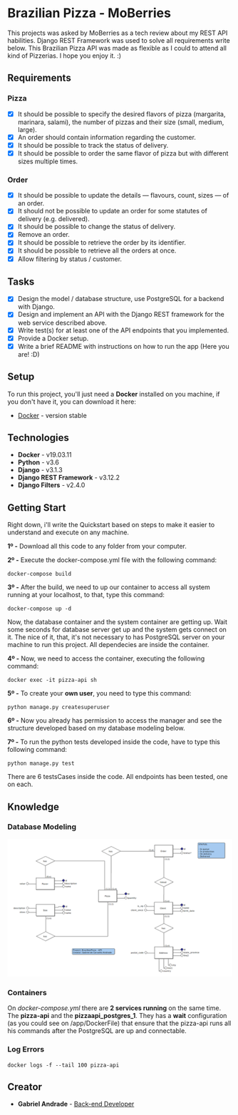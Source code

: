 # Brazilian Pizza - MoBerries

This projects was asked by MoBerries as a tech review about my REST API habilities. Django REST Framework was used to solve all requirements write below. This Brazilian Pizza API was made as flexible as I could to attend all kind of Pizzerias. I hope you enjoy it. :)
## Requirements

### Pizza

- [x] It should be possible to specify the desired flavors of pizza (margarita, marinara, salami), the number of pizzas and their size (small, medium, large).
- [x] An order should contain information regarding the customer.
- [x] It should be possible to track the status of delivery.
- [x] It should be possible to order the same flavor of pizza but with different sizes multiple times.

### Order

- [x] It should be possible to update the details — flavours, count, sizes — of an order.
- [x] It should not be possible to update an order for some statutes of delivery (e.g. delivered).
- [x] It should be possible to change the status of delivery.
- [x] Remove an order.
- [x] It should be possible to retrieve the order by its identifier.
- [x] It should be possible to retrieve all the orders at once.
- [x] Allow filtering by status / customer.

## Tasks

- [x] Design the model / database structure, use PostgreSQL for a backend with Django.
- [x] Design and implement an API with the Django REST framework for the web service described above.
- [x] Write test(s) for at least one of the API endpoints that you implemented.
- [x] Provide a Docker setup.
- [x] Write a brief README with instructions on how to run the app (Here you are! :D)

## Setup

To run this project, you'll just need a **Docker** installed on you machine, if you don't have it, you can download it here:

* [Docker](https://www.docker.com/products/docker-desktop) - version stable

## Technologies

* **Docker** - v19.03.11
* **Python** - v3.6
* **Django** - v3.1.3
* **Django REST Framework** - v3.12.2
* **Django Filters** - v2.4.0

## Getting Start

Right down, i'll write the Quickstart based on steps to make it easier to understand and execute on any machine.

**1º -** Download all this code to any folder from your computer.

**2º -** Execute the docker-compose.yml file with the following command:

```
docker-compose build
```

**3º -** After the build, we need to up our container to access all system running at your localhost, to that, type this command:

```
docker-compose up -d
```

Now, the database container and the system container are getting up. Wait some seconds for database server get up and the system gets connect on it. The nice of it, that, it's not necessary to has PostgreSQL server on your machine to run this project. All dependecies are inside the container.

**4º -** Now, we need to access the container, executing the following command:

```
docker exec -it pizza-api sh
```

**5º -** To create your **own user**, you need to type this command:

```
python manage.py createsuperuser
```

**6º -** Now you already has permission to access the manager and see the structure developed based on my database modeling below.

**7º -** To run the python tests developed inside the code, have to type this following command:

```
python manage.py test
```

There are 6 testsCases inside the code. All endpoints has been tested, one on each.

## Knowledge

### Database Modeling

![Data Modeling](https://github.com/gabrielcandrade/pizza-api/blob/master/media/database.png?raw=true)

### Containers

On *docker-compose.yml* there are **2 services running** on the same time. The **pizza-api** and the **pizzaapi_postgres_1**. They has a **wait** configuration (as you could see on /app/DockerFile) that ensure that the pizza-api runs all his commands after the PostgreSQL are up and connectable.

### Log Errors

```
docker logs -f --tail 100 pizza-api
```

## Creator

* **Gabriel Andrade** - [Back-end Developer](https://github.com/gabrielcandrade/)